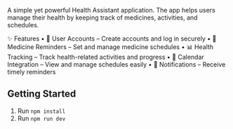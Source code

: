 A simple yet powerful Health Assistant application.
The app helps users manage their health by keeping track of medicines, activities, and schedules.

✨ Features
	•	🔑 User Accounts – Create accounts and log in securely
	•	💊 Medicine Reminders – Set and manage medicine schedules
	•	📊 Health Tracking – Track health-related activities and progress
	•	📅 Calendar Integration – View and manage schedules easily
	•	🔔 Notifications – Receive timely reminders

## Getting Started

1. Run `npm install`
2. Run `npm run dev`
